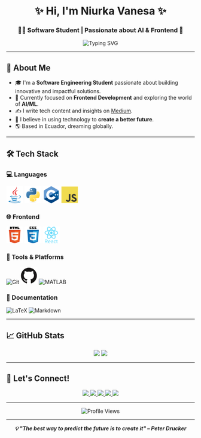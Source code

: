 <h1 align="center">✨ Hi, I'm Niurka Vanesa ✨</h1>
<h3 align="center">👩‍💻 Software Student | Passionate about AI & Frontend 🤖</h3>

<div align="center">
  <img src="https://readme-typing-svg.herokuapp.com?font=Fira+Code&pause=1000&color=F75C7E&center=true&vCenter=true&width=435&lines=Frontend+Developer;AI+Enthusiast;Always+Learning" alt="Typing SVG" />
</div>

---

## 🌟 About Me

- 🎓 I'm a **Software Engineering Student** passionate about building innovative and impactful solutions.
- 🌱 Currently focused on **Frontend Development** and exploring the world of **AI/ML**.
- ✍️ I write tech content and insights on [Medium](https://medium.com/@nyupanquivalente).
- 🚀 I believe in using technology to **create a better future**.
- 🌎 Based in Ecuador, dreaming globally.

---

## 🛠️ Tech Stack

### 💻 Languages
<p>
  <img src="https://raw.githubusercontent.com/devicons/devicon/master/icons/java/java-original.svg" alt="Java" width="45"/>
  <img src="https://raw.githubusercontent.com/devicons/devicon/master/icons/python/python-original.svg" alt="Python" width="45"/>
  <img src="https://raw.githubusercontent.com/devicons/devicon/master/icons/cplusplus/cplusplus-original.svg" alt="C++" width="45"/>
  <img src="https://raw.githubusercontent.com/devicons/devicon/master/icons/javascript/javascript-original.svg" alt="JavaScript" width="45"/>
</p>

### 🌐 Frontend
<p>
  <img src="https://raw.githubusercontent.com/devicons/devicon/master/icons/html5/html5-original-wordmark.svg" alt="HTML5" width="45"/>
  <img src="https://raw.githubusercontent.com/devicons/devicon/master/icons/css3/css3-original-wordmark.svg" alt="CSS3" width="45"/>
  <img src="https://raw.githubusercontent.com/devicons/devicon/master/icons/react/react-original-wordmark.svg" alt="React" width="45"/>
</p>

### 🔧 Tools & Platforms
<p>
  <img src="https://www.vectorlogo.zone/logos/git-scm/git-scm-icon.svg" alt="Git" width="45"/>
  <img src="https://raw.githubusercontent.com/devicons/devicon/master/icons/github/github-original.svg" alt="GitHub" width="45"/>
  <img src="https://upload.wikimedia.org/wikipedia/commons/2/21/Matlab_Logo.png" alt="MATLAB" width="45"/>
</p>

### 📝 Documentation
<p>
  <img src="https://upload.wikimedia.org/wikipedia/commons/9/92/LaTeX_logo.svg" alt="LaTeX" width="45"/>
  <img src="https://upload.wikimedia.org/wikipedia/commons/4/48/Markdown-mark.svg" alt="Markdown" width="45"/>
</p>

---

## 📈 GitHub Stats

<p align="center">
  <img src="https://github-readme-stats.vercel.app/api?username=niurkayupanqui&show_icons=true&theme=radical" height="150"/>
  <img src="https://github-readme-stats.vercel.app/api/top-langs/?username=niurkayupanqui&layout=compact&theme=radical" height="150"/>
</p>

---

## 🤝 Let's Connect!

<p align="center">
  <a href="https://www.linkedin.com/in/niurka-yupanqui-931a8122a" target="_blank">
    <img src="https://img.shields.io/badge/LinkedIn-0A66C2?style=for-the-badge&logo=linkedin&logoColor=white"/>
  </a>
  <a href="https://github.com/niurkayupanqui" target="_blank">
    <img src="https://img.shields.io/badge/GitHub-100000?style=for-the-badge&logo=github&logoColor=white"/>
  </a>
  <a href="mailto:vane321yupanqui@gmail.com" target="_blank">
    <img src="https://img.shields.io/badge/Gmail-EA4335?style=for-the-badge&logo=gmail&logoColor=white"/>
  </a>
  <a href="https://medium.com/@nyupanquivalente" target="_blank">
    <img src="https://img.shields.io/badge/Medium-12100E?style=for-the-badge&logo=medium&logoColor=white"/>
  </a>
  <a href="https://www.instagram.com/niurka_50" target="_blank">
    <img src="https://img.shields.io/badge/Instagram-E1306C?style=for-the-badge&logo=instagram&logoColor=white"/>
  </a>
</p>

---

<p align="center">
  <img src="https://komarev.com/ghpvc/?username=niurkayupanqui&color=blueviolet&style=flat-square&label=Profile+Views" alt="Profile Views"/>
</p>

---

<div align="center">
  <strong><i>💡 "The best way to predict the future is to create it" – Peter Drucker</i></strong>
</div>
